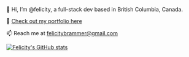  👋 Hi, I’m @felicity, a full-stack dev based in British Columbia, Canada. 
 
 👀 [Check out my portfolio here](https://felicitybrammer.github.io/wild-port)

 📫 Reach me at felicitybrammer@gmail.com 
 
 [![Felicity's GitHub stats](https://github-readme-stats.vercel.app/api?username=felicitybrammer)](https://github.com/felicitybrammer/github-readme-stats)

<!---
felicitybrammer/felicitybrammer is a ✨ special ✨ repository because its `README.md` (this file) appears on your GitHub profile.
You can click the Preview link to take a look at your changes.
--->
